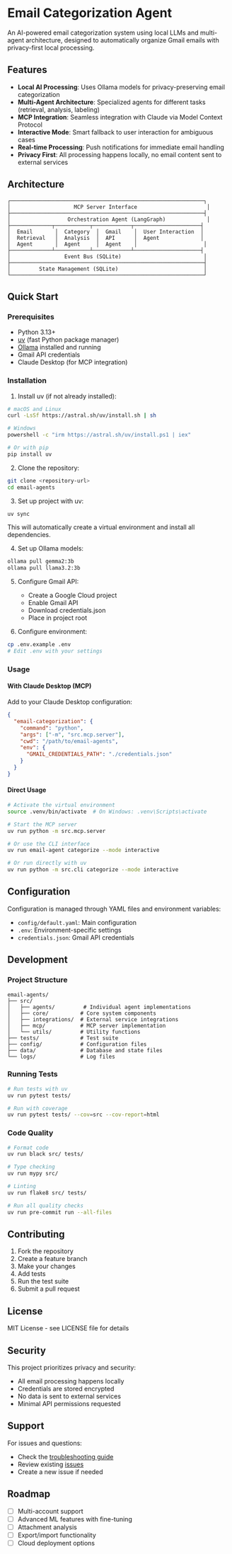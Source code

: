 # Email Categorization Agent

An AI-powered email categorization system using local LLMs and multi-agent architecture, designed to automatically organize Gmail emails with privacy-first local processing.

## Features

- **Local AI Processing**: Uses Ollama models for privacy-preserving email categorization
- **Multi-Agent Architecture**: Specialized agents for different tasks (retrieval, analysis, labeling)
- **MCP Integration**: Seamless integration with Claude via Model Context Protocol
- **Interactive Mode**: Smart fallback to user interaction for ambiguous cases
- **Real-time Processing**: Push notifications for immediate email handling
- **Privacy First**: All processing happens locally, no email content sent to external services

## Architecture

```
┌─────────────────────────────────────────────────────────────┐
│                    MCP Server Interface                      │
├─────────────────────────────────────────────────────────────┤
│                  Orchestration Agent (LangGraph)             │
├─────────────┬───────────┬────────────┬─────────────────────┤
│  Email       │  Category  │  Gmail    │  User Interaction  │
│  Retrieval   │  Analysis  │  API      │  Agent             │
│  Agent       │  Agent     │  Agent    │                     │
├─────────────┴───────────┴────────────┴─────────────────────┤
│                 Event Bus (SQLite)                          │
├─────────────────────────────────────────────────────────────┤
│         State Management (SQLite)                           │
└─────────────────────────────────────────────────────────────┘
```

## Quick Start

### Prerequisites

- Python 3.13+
- [uv](https://docs.astral.sh/uv/) (fast Python package manager)
- [Ollama](https://ollama.ai) installed and running
- Gmail API credentials
- Claude Desktop (for MCP integration)

### Installation

1. Install uv (if not already installed):
```bash
# macOS and Linux
curl -LsSf https://astral.sh/uv/install.sh | sh

# Windows
powershell -c "irm https://astral.sh/uv/install.ps1 | iex"

# Or with pip
pip install uv
```

2. Clone the repository:
```bash
git clone <repository-url>
cd email-agents
```

3. Set up project with uv:
```bash
uv sync
```

This will automatically create a virtual environment and install all dependencies.

4. Set up Ollama models:
```bash
ollama pull gemma2:3b
ollama pull llama3.2:3b
```

5. Configure Gmail API:
   - Create a Google Cloud project
   - Enable Gmail API
   - Download credentials.json
   - Place in project root

6. Configure environment:
```bash
cp .env.example .env
# Edit .env with your settings
```

### Usage

#### With Claude Desktop (MCP)

Add to your Claude Desktop configuration:

```json
{
  "email-categorization": {
    "command": "python",
    "args": ["-m", "src.mcp.server"],
    "cwd": "/path/to/email-agents",
    "env": {
      "GMAIL_CREDENTIALS_PATH": "./credentials.json"
    }
  }
}
```

#### Direct Usage

```bash
# Activate the virtual environment
source .venv/bin/activate  # On Windows: .venv\Scripts\activate

# Start the MCP server
uv run python -m src.mcp.server

# Or use the CLI interface
uv run email-agent categorize --mode interactive

# Or run directly with uv
uv run python -m src.cli categorize --mode interactive
```

## Configuration

Configuration is managed through YAML files and environment variables:

- `config/default.yaml`: Main configuration
- `.env`: Environment-specific settings
- `credentials.json`: Gmail API credentials

## Development

### Project Structure

```
email-agents/
├── src/
│   ├── agents/         # Individual agent implementations
│   ├── core/          # Core system components
│   ├── integrations/  # External service integrations
│   ├── mcp/           # MCP server implementation
│   └── utils/         # Utility functions
├── tests/             # Test suite
├── config/            # Configuration files
├── data/              # Database and state files
└── logs/              # Log files
```

### Running Tests

```bash
# Run tests with uv
uv run pytest tests/

# Run with coverage
uv run pytest tests/ --cov=src --cov-report=html
```

### Code Quality

```bash
# Format code
uv run black src/ tests/

# Type checking
uv run mypy src/

# Linting
uv run flake8 src/ tests/

# Run all quality checks
uv run pre-commit run --all-files
```

## Contributing

1. Fork the repository
2. Create a feature branch
3. Make your changes
4. Add tests
5. Run the test suite
6. Submit a pull request

## License

MIT License - see LICENSE file for details

## Security

This project prioritizes privacy and security:
- All email processing happens locally
- Credentials are stored encrypted
- No data is sent to external services
- Minimal API permissions requested

## Support

For issues and questions:
- Check the [troubleshooting guide](docs/troubleshooting.md)
- Review existing [issues](https://github.com/user/email-agents/issues)
- Create a new issue if needed

## Roadmap

- [ ] Multi-account support
- [ ] Advanced ML features with fine-tuning
- [ ] Attachment analysis
- [ ] Export/import functionality
- [ ] Cloud deployment options